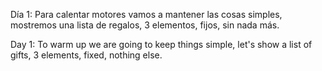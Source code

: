 Día 1: Para calentar motores vamos a mantener las cosas simples, mostremos una lista de regalos, 3 elementos, fijos, sin nada más.

Day 1: To warm up we are going to keep things simple, let's show a list of gifts, 3 elements, fixed, nothing else.